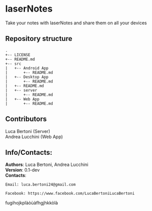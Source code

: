 # laserNotes

Take your notes with laserNotes and share them on all your devices

## Repository structure
```
.  
+-- LICENSE  
+-- README.md  
+-- src  
|   +-- Android App  
|   	+-- README.md  
|   +-- Desktop App  
|   	+-- README.md  
|   +-- README.md  
|   +-- server  
|   	+-- README.md  
|   +-- Web App  
|   	+-- README.md  
```

## Contributors
Luca Bertoni (Server)  
Andrea Lucchini (Web App)  

## Info/Contacts:
**Authors**: Luca Bertoni, Andrea Lucchini  
**Version**: 0.1-dev  
**Contacts**:  

	Email: luca.bertoni24@gmail.com  

	Facebook: https://www.facebook.com/LucaBertoniLucaBertoni
fugihojkplàòùàfhgjhkkòlà
